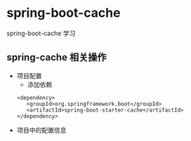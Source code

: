 # spring-boot-cache
spring-boot-cache 学习
## spring-cache 相关操作
* 项目配置  
  * 添加依赖  
  ```
  <dependency>
     <groupId>org.springframework.boot</groupId>
     <artifactId>spring-boot-starter-cache</artifactId>
  </dependency>  
  ```
* 项目中的配置信息  

